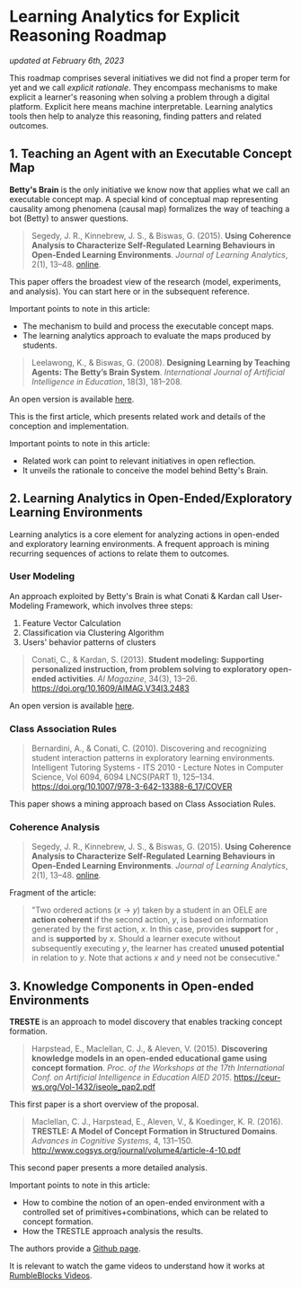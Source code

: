 # Learning Analytics for Explicit Reasoning Roadmap
*updated at February 6th, 2023*

This roadmap comprises several initiatives we did not find a proper term for yet and we call *explicit rationale*. They encompass mechanisms to make explicit a learner's reasoning when solving a problem through a digital platform. Explicit here means machine interpretable. Learning analytics tools then help to analyze this reasoning, finding patters and related outcomes.

## 1. Teaching an Agent with an Executable Concept Map

**Betty's Brain** is the only initiative we know now that applies what we call an executable concept map. A special kind of conceptual map representing causality among phenomena (causal map) formalizes the way of teaching a bot (Betty) to answer questions.

> Segedy, J. R., Kinnebrew, J. S., & Biswas, G. (2015). **Using Coherence Analysis to Characterize Self-Regulated Learning Behaviours in Open-Ended Learning Environments**. *Journal of Learning Analytics*, 2(1), 13–48. [online](https://doi.org/10.18608/jla.2015.21.3).

This paper offers the broadest view of the research (model, experiments, and analysis). You can start here or in the subsequent reference.

Important points to note in this article:
* The mechanism to build and process the executable concept maps.
* The learning analytics approach to evaluate the maps produced by students.

> Leelawong, K., & Biswas, G. (2008). **Designing Learning by Teaching Agents: The Betty’s Brain System**. *International Journal of Artificial Intelligence in Education*, 18(3), 181–208.

An open version is available [here](https://citeseerx.ist.psu.edu/document?repid=rep1&type=pdf&doi=0b1eb872ae143ffb9f36b90b1243dfd28bbbd731).

This is the first article, which presents related work and details of the conception and implementation.

Important points to note in this article:
* Related work can point to relevant initiatives in open reflection.
* It unveils the rationale to conceive the model behind Betty's Brain.

## 2. Learning Analytics in Open-Ended/Exploratory Learning Environments

Learning analytics is a core element for analyzing actions in open-ended and exploratory learning environments. A frequent approach is mining recurring sequences of actions to relate them to outcomes.

### User Modeling

An approach exploited by Betty's Brain is what Conati & Kardan call User-Modeling Framework, which involves three steps:
1. Feature Vector Calculation
2. Classification via Clustering Algorithm
3. Users' behavior patterns of clusters

> Conati, C., & Kardan, S. (2013). **Student modeling: Supporting personalized instruction, from problem solving to exploratory open-ended activities**. *AI Magazine*, 34(3), 13–26. https://doi.org/10.1609/AIMAG.V34I3.2483

An open version is available [here](https://web.archive.org/web/20190429/http://www.aaai.org/ojs/index.php/aimagazine/article/download/2483/2376).

### Class Association Rules

> Bernardini, A., & Conati, C. (2010). Discovering and recognizing student interaction patterns in exploratory learning environments. Intelligent Tutoring Systems - ITS 2010 - Lecture Notes in Computer Science, Vol 6094, 6094 LNCS(PART 1), 125–134. https://doi.org/10.1007/978-3-642-13388-6_17/COVER

This paper shows a mining approach based on Class Association Rules.

### Coherence Analysis

> Segedy, J. R., Kinnebrew, J. S., & Biswas, G. (2015). **Using Coherence Analysis to Characterize Self-Regulated Learning Behaviours in Open-Ended Learning Environments**. *Journal of Learning Analytics*, 2(1), 13–48. [online](https://doi.org/10.18608/jla.2015.21.3).

Fragment of the article:

> "Two ordered actions (*x* -> *y*) taken by a student in an OELE are **action coherent** if the second
action, *y*, is based on information generated by the first action, *x*. In this case, provides **support**
for , and is **supported** by *x*. Should a learner execute without subsequently executing *y*, the
learner has created **unused potential** in relation to *y*. Note that actions *x* and *y* need not be
consecutive."

## 3. Knowledge Components in Open-ended Environments

**TRESTE** is an approach to model discovery that enables tracking concept formation.

> Harpstead, E., Maclellan, C. J., & Aleven, V. (2015). **Discovering knowledge models in an open-ended educational game using concept formation**. *Proc. of the Workshops at the 17th International Conf. on Artificial Intelligence in Education AIED 2015*. https://ceur-ws.org/Vol-1432/iseole_pap2.pdf

This first paper is a short overview of the proposal.

> Maclellan, C. J., Harpstead, E., Aleven, V., & Koedinger, K. R. (2016). **TRESTLE: A Model of Concept Formation in Structured Domains**. *Advances in Cognitive Systems*, 4, 131–150. http://www.cogsys.org/journal/volume4/article-4-10.pdf

This second paper presents a more detailed analysis.

Important points to note in this article:

* How to combine the notion of an open-ended environment with a controlled set of primitives+combinations, which can be related to concept formation.
* How the TRESTLE approach analysis the results.

The authors provide a [Github page](https://github.com/cmaclell/concept_formation).

It is relevant to watch the game videos to understand how it works at [RumbleBlocks Videos](https://www.etc.cmu.edu/engage/?page_id=509).
